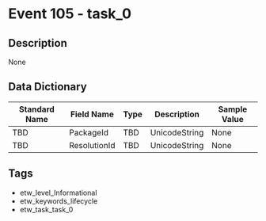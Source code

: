 # Event 105 - task_0

## Description
None

## Data Dictionary
|Standard Name|Field Name|Type|Description|Sample Value|
|---|---|---|---|---|
|TBD|PackageId|TBD|UnicodeString|None|None|
|TBD|ResolutionId|TBD|UnicodeString|None|None|

## Tags
* etw_level_Informational
* etw_keywords_lifecycle
* etw_task_task_0